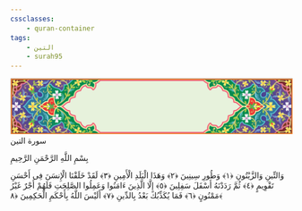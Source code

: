 ```yaml
---
cssclasses:
    - quran-container
tags:
    - التين
    - surah95
---
```

<div class="quran-container">
<span class="second-border"></span>
<span class="border"></span>
<div class="head-container">
<img src="https://raw.githubusercontent.com/LORDyyyyy/obsidian-the_quran_vault/main/src/webview/surah_head.png" height=100>
<div class="surah-name">
<span class="surah-name-fnt">سورة التين</span>
</div>
</div>
<div class="quran-content">
<div class="name-of-god"> <p> بِسْمِ اللَّهِ الرَّحْمَنِ الرَّحِيمِ </p></div>
<p>
<span class="sign" id="f1">وَالتِّينِ وَالزَّيْتُونِ <span>﴿</span>١<span>﴾</span></span>
<span class="sign" id="f2">وَطُورِ سِينِينَ <span>﴿</span>٢<span>﴾</span></span>
<span class="sign" id="f3">وَهَذَا الْبَلَدِ الْأَمِينِ <span>﴿</span>٣<span>﴾</span></span>
<span class="sign" id="f4">لَقَدْ خَلَقْنَا الْإِنسَنَ فِى أَحْسَنِ تَقْوِيمٍ <span>﴿</span>٤<span>﴾</span></span>
<span class="sign" id="f5">ثُمَّ رَدَدْنَهُ أَسْفَلَ سَفِلِينَ <span>﴿</span>٥<span>﴾</span></span>
<span class="sign" id="f6">إِلَّا الَّذِينَ ءَامَنُوا وَعَمِلُوا الصَّلِحَتِ فَلَهُمْ أَجْرٌ غَيْرُ مَمْنُونٍ <span>﴿</span>٦<span>﴾</span></span>
<span class="sign" id="f7">فَمَا يُكَذِّبُكَ بَعْدُ بِالدِّينِ <span>﴿</span>٧<span>﴾</span></span>
<span class="sign" id="f8">أَلَيْسَ اللَّهُ بِأَحْكَمِ الْحَكِمِينَ <span>﴿</span>٨<span>﴾</span></span>

</p>
</div>
<span class="border" style="margin-top:25px;"></span>
<span class="second-border-bottom"></span>
</div>
